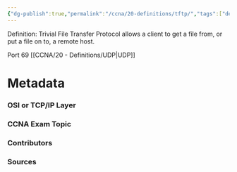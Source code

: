 ```yaml
---
{"dg-publish":true,"permalink":"/ccna/20-definitions/tftp/","tags":["defs_ccna"],"created":"2023-11-05T10:55:11.000-08:00","updated":"2023-11-07T16:04:40.000-08:00"}
---
```


Definition: Trivial File Transfer Protocol allows a client to get a file from, or put a file on to, a remote host.

Port 69 [[CCNA/20 - Definitions/UDP\|UDP]]

# Metadata
### OSI or TCP/IP Layer

### CCNA Exam Topic

### Contributors

### Sources
